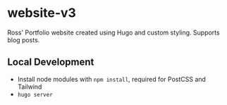 # website-v3
Ross' Portfolio website created using Hugo and custom styling. Supports blog posts.

## Local Development
* Install node modules with  `npm install`, required for PostCSS and Tailwind
* `hugo server`